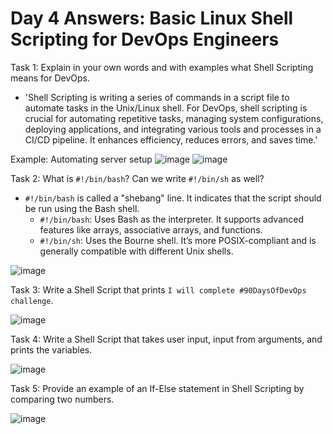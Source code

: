 
# Day 4 Answers: Basic Linux Shell Scripting for DevOps Engineers

Task 1: Explain in your own words and with examples what Shell Scripting means for DevOps.
- 'Shell Scripting is writing a series of commands in a script file to automate tasks in the Unix/Linux shell. For DevOps, shell scripting is crucial for automating repetitive tasks, managing system configurations, deploying applications, and integrating various tools and processes in a CI/CD pipeline. It enhances efficiency, reduces errors, and saves time.'

Example: Automating server setup
![image](https://github.com/Bhavin213/90DaysOfDevOps/blob/master/2024/day04/image/task%201.png)
![image](https://github.com/Bhavin213/90DaysOfDevOps/blob/master/2024/day04/image/task%2011.png)

Task 2: What is `#!/bin/bash`? Can we write `#!/bin/sh` as well?
- `#!/bin/bash` is called a "shebang" line. It indicates that the script should be run using the Bash shell.
  - `#!/bin/bash`: Uses Bash as the interpreter. It supports advanced features like arrays, associative arrays, and functions.
  - `#!/bin/sh`: Uses the Bourne shell. It’s more POSIX-compliant and is generally compatible with different Unix shells.

![image](https://github.com/Bhavin213/90DaysOfDevOps/blob/master/2024/day04/image/task%202.png)

Task 3: Write a Shell Script that prints `I will complete #90DaysOfDevOps challenge`.

![image](https://github.com/Bhavin213/90DaysOfDevOps/blob/master/2024/day04/image/task%203.png)

Task 4: Write a Shell Script that takes user input, input from arguments, and prints the variables.

![image](https://github.com/Bhavin213/90DaysOfDevOps/blob/master/2024/day04/image/task%204.png)

Task 5: Provide an example of an If-Else statement in Shell Scripting by comparing two numbers.

![image](https://github.com/Bhavin213/90DaysOfDevOps/blob/master/2024/day04/image/task%205.png)
